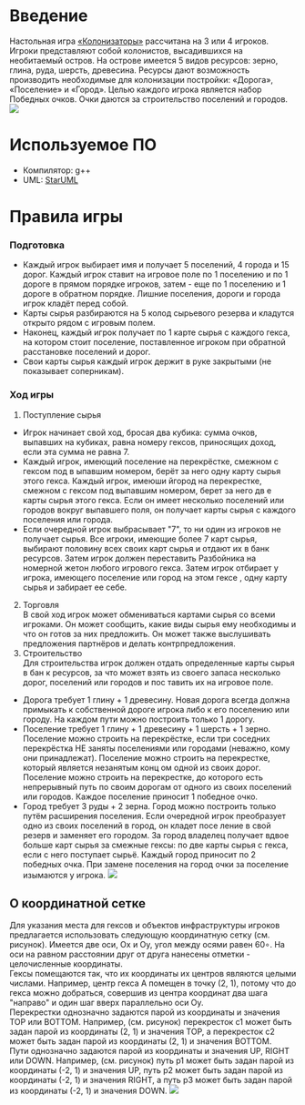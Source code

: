 # Введение
Настольная игра [«Колонизаторы»][wiki] рассчитана на 3 или 4 игроков.   
Игроки представляют собой колонистов, высадившихся на необитаемый остров. На острове
имеется 5 видов ресурсов: зерно, глина, руда, шерсть, древесина. Ресурсы дают возможность
производить необходимые для колонизации постройки: «Дорога», «Поселение» и «Город». Целью
каждого игрока является набор Победных очков. Очки даются за строительство поселений и городов. 
![][catan cover]

# Используемое ПО
- Компилятор: g++
- UML: [StarUML](http://staruml.io/)

# Правила игры
### Подготовка
- Каждый игрок выбирает имя и получает 5 поселений, 4 города и 15 дорог. Каждый игрок
ставит на игровое поле по 1 поселению и по 1 дороге в прямом порядке игроков, затем -
еще по 1 поселению и 1 дороге в обратном порядке. Лишние поселения, дороги и города игрок
кладёт перед собой.
- Карты сырья разбираются на 5 колод сырьевого резерва и кладутся открыто рядом с игровым
полем.
- Наконец, каждый игрок получает по 1 карте сырья с каждого гекса, на котором стоит поселение, 
поставленное игроком при обратной расстановке поселений и дорог.
- Свои карты сырья каждый игрок держит в руке закрытыми (не показывает соперникам).
### Ход игры
1. Поступление сырья
- Игрок начинает свой ход, бросая два кубика: сумма очков, выпавших на кубиках, равна
номеру гексов, приносящих доход, если эта сумма не равна 7.
- Каждый игрок, имеющий поселение на перекрёстке, смежном с гексом под в ыпавшим
номером, берёт за него одну карту сырья этого гекса. Каждый игрок, имеюши йгород на
перекрестке, смежном с гексом под выпавшим номером, берет за него дв е карты сырья этого
гекса. Если он имеет несколько поселений или городов вокруг выпавшего поля, он получает
карты сырья с каждого поселения или города.   
- Если очередной игрок выбрасывает "7", то ни один из игроков не получает сырья. 
Все игроки, имеющие более 7 карт сырья, выбирают половину всех своих карт сырья и
отдают их в банк ресурсов. Затем игрок должен переставить Разбойника на номерной жетон любого игрового гекса. 
Затем игрок отбирает у игрока, имеющего поселение или город на этом гексе , одну карту
сырья и забирает ее себе. 
2. Торговля  
В свой ход игрок может обмениваться картами сырья со всеми игроками. Он может сообщить,
какие виды сырья ему необходимы и что он готов за них предложить. Он может также
выслушивать предложения партнёров и делать контрпредложения. 
3. Строительство    
Для строительства игрок должен отдать определенные карты сырья в бан к ресурсов, за что
может взять из своего запаса несколько дорог, поселений или городов и пос тавить их на игровое поле.
- Дорога требует 1 глину + 1 древесину.
Новая дорога всегда должна примыкать к собственной дороге игрока либо к его поселению
или городу. На каждом пути можно построить только 1 дорогу.
- Поселение требует 1 глину + 1 древесину + 1 шерсть + 1 зерно.
Поселение можно строить на перекрёстке, если три соседних перекрёстка НЕ заняты
поселениями или городами (неважно, кому они принадлежат).
Поселение можно строить на перекрестке, который является незанятым конц ом одной из своих дорог.
Поселение можно строить на перекрестке, до которого есть непрерывный путь по своим
дорогам от одного из своих поселений или городов. Каждое поселение приносит 1 победное очко.
- Город требует 3 руды + 2 зерна.
Город можно построить только путём расширения поселения. 
Если очередной игрок преобразует одно из своих поселений в город, он кладет посе ление в
свой резерв и заменяет его городом.
За город владелец получает вдвое больше карт сырья за смежные гексы: по две карты сырья с
гекса, если с него поступает сырьё.
Каждый город приносит по 2 победных очка. При замене поселения на город очки за
поселение изымаются у игрока. 
![][engine logic]

## О координатной сетке
Для указания места для гексов и объектов инфраструктуры игроков предлагается использовать
следующую координатную сетку (см. рисунок). Имеется две оси, Ох и Oy, угол между осями равен
60∘. На оси на равном расстоянии друг от друга нанесены отметки - целочисленные координаты.      
Гексы помещаются так, что их координаты их центров являются целыми числами. Например, центр
гекса А помещен в точку (2, 1), потому что до гекса можно добраться, совершив из центра координат
два шага "направо" и один шаг вверх параллельно оси Оy.        
Перекрестки однозначно задаются парой из координаты и значения TOP или BOTTOM. Например,
(см. рисунок) перекресток c1 может быть задан парой из координаты (2, 1) и значения TOP, а
перекресток c2 может быть задан парой из координаты (2, 1) и значения BOTTOM.      
Пути однозначно задаются парой из координаты и значения UP, RIGHT или DOWN. Например, (см.
рисунок) путь p1 может быть задан парой из координаты (-2, 1) и значения UP, путь p2 может быть
задан парой из координаты (-2, 1) и значения RIGHT, а путь p3 может быть задан парой из
координаты (-2, 1) и значения DOWN. 
![][field picture]


[wiki]: https://ru.wikipedia.org/wiki/%D0%9A%D0%BE%D0%BB%D0%BE%D0%BD%D0%B8%D0%B7%D0%B0%D1%82%D0%BE%D1%80%D1%8B_(%D0%BD%D0%B0%D1%81%D1%82%D0%BE%D0%BB%D1%8C%D0%BD%D0%B0%D1%8F_%D0%B8%D0%B3%D1%80%D0%B0)
[field picture]: https://user-images.githubusercontent.com/21970927/27924249-49b70070-6289-11e7-83ed-ecf28fc66aa8.png
[mvc]: https://user-images.githubusercontent.com/21970927/27924248-49b4e420-6289-11e7-9326-26a75ae43205.png
[catan cover]: https://user-images.githubusercontent.com/21970927/27924250-49b7809a-6289-11e7-8ca1-9b5ed11c9f8e.png
[engine logic]: https://user-images.githubusercontent.com/21970927/27924251-49b94448-6289-11e7-986c-3f8f60974d9e.png
